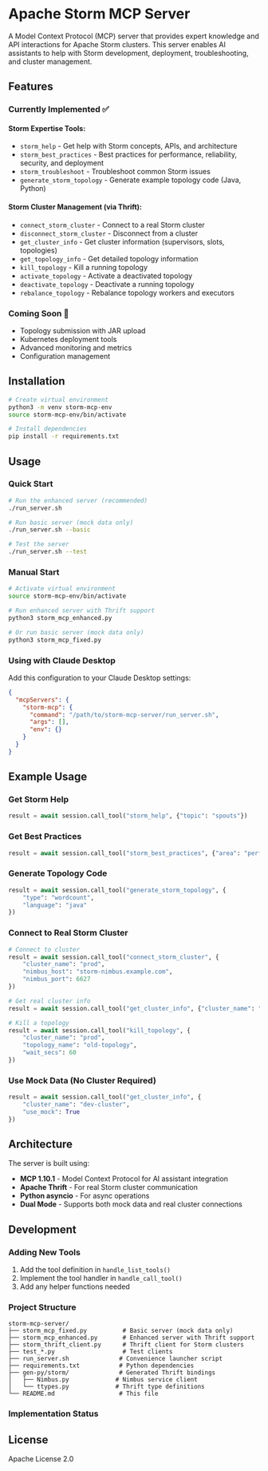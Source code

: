 # Apache Storm MCP Server

A Model Context Protocol (MCP) server that provides expert knowledge and API interactions for Apache Storm clusters. This server enables AI assistants to help with Storm development, deployment, troubleshooting, and cluster management.

## Features

### Currently Implemented ✅

#### Storm Expertise Tools:
- `storm_help` - Get help with Storm concepts, APIs, and architecture
- `storm_best_practices` - Best practices for performance, reliability, security, and deployment
- `storm_troubleshoot` - Troubleshoot common Storm issues
- `generate_storm_topology` - Generate example topology code (Java, Python)

#### Storm Cluster Management (via Thrift):
- `connect_storm_cluster` - Connect to a real Storm cluster
- `disconnect_storm_cluster` - Disconnect from a cluster
- `get_cluster_info` - Get cluster information (supervisors, slots, topologies)
- `get_topology_info` - Get detailed topology information
- `kill_topology` - Kill a running topology
- `activate_topology` - Activate a deactivated topology
- `deactivate_topology` - Deactivate a running topology
- `rebalance_topology` - Rebalance topology workers and executors

### Coming Soon 🚧
- Topology submission with JAR upload
- Kubernetes deployment tools
- Advanced monitoring and metrics
- Configuration management

## Installation

```bash
# Create virtual environment
python3 -m venv storm-mcp-env
source storm-mcp-env/bin/activate

# Install dependencies
pip install -r requirements.txt
```

## Usage

### Quick Start

```bash
# Run the enhanced server (recommended)
./run_server.sh

# Run basic server (mock data only)
./run_server.sh --basic

# Test the server
./run_server.sh --test
```

### Manual Start

```bash
# Activate virtual environment
source storm-mcp-env/bin/activate

# Run enhanced server with Thrift support
python3 storm_mcp_enhanced.py

# Or run basic server (mock data only)
python3 storm_mcp_fixed.py
```

### Using with Claude Desktop

Add this configuration to your Claude Desktop settings:

```json
{
  "mcpServers": {
    "storm-mcp": {
      "command": "/path/to/storm-mcp-server/run_server.sh",
      "args": [],
      "env": {}
    }
  }
}
```

## Example Usage

### Get Storm Help
```python
result = await session.call_tool("storm_help", {"topic": "spouts"})
```

### Get Best Practices
```python
result = await session.call_tool("storm_best_practices", {"area": "performance"})
```

### Generate Topology Code
```python
result = await session.call_tool("generate_storm_topology", {
    "type": "wordcount",
    "language": "java"
})
```

### Connect to Real Storm Cluster
```python
# Connect to cluster
result = await session.call_tool("connect_storm_cluster", {
    "cluster_name": "prod",
    "nimbus_host": "storm-nimbus.example.com",
    "nimbus_port": 6627
})

# Get real cluster info
result = await session.call_tool("get_cluster_info", {"cluster_name": "prod"})

# Kill a topology
result = await session.call_tool("kill_topology", {
    "cluster_name": "prod",
    "topology_name": "old-topology",
    "wait_secs": 60
})
```

### Use Mock Data (No Cluster Required)
```python
result = await session.call_tool("get_cluster_info", {
    "cluster_name": "dev-cluster",
    "use_mock": True
})
```

## Architecture

The server is built using:
- **MCP 1.10.1** - Model Context Protocol for AI assistant integration
- **Apache Thrift** - For real Storm cluster communication
- **Python asyncio** - For async operations
- **Dual Mode** - Supports both mock data and real cluster connections

## Development

### Adding New Tools

1. Add the tool definition in `handle_list_tools()`
2. Implement the tool handler in `handle_call_tool()`
3. Add any helper functions needed

### Project Structure

```
storm-mcp-server/
├── storm_mcp_fixed.py          # Basic server (mock data only)
├── storm_mcp_enhanced.py       # Enhanced server with Thrift support
├── storm_thrift_client.py      # Thrift client for Storm clusters
├── test_*.py                   # Test clients
├── run_server.sh              # Convenience launcher script
├── requirements.txt           # Python dependencies
├── gen-py/storm/              # Generated Thrift bindings
│   ├── Nimbus.py             # Nimbus service client
│   └── ttypes.py             # Thrift type definitions
└── README.md                  # This file
```

### Implementation Status


## License

Apache License 2.0